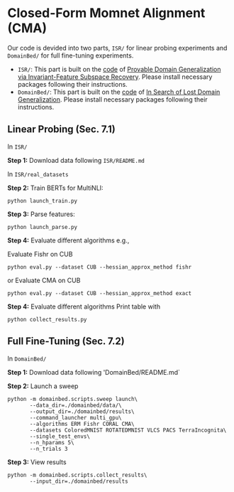 # Closed-Form Momnet Alignment (CMA)



Our code is devided into two parts, `ISR/` for linear probing experiments and `DomainBed/` for full fine-tuning experiments.

+ `ISR/`: This part is built on the [code](https://github.com/Haoxiang-Wang/ISR) of [Provable Domain Generalization via Invariant-Feature Subspace Recovery](https://arxiv.org/abs/2201.12919). Please install necessary packages following their instructions.
+ `DomainBed/`: This part is built on the [code](https://github.com/facebookresearch/DomainBed) of [In Search of Lost Domain Generalization](https://arxiv.org/abs/2007.01434). Please install necessary packages following their instructions.

## Linear Probing (Sec. 7.1)
In `ISR/`

**Step 1:** Download data following `ISR/README.md`

In `ISR/real_datasets`

**Step 2:** Train BERTs for MultiNLI:
```
python launch_train.py
```

**Step 3:** Parse features:
```
python launch_parse.py
```

**Step 4:** Evaluate different algorithms 
e.g., 

Evaluate Fishr on CUB
```
python eval.py --dataset CUB --hessian_approx_method fishr
```
or Evaluate CMA on CUB

```
python eval.py --dataset CUB --hessian_approx_method exact
```
**Step 4:** Evaluate different algorithms 
Print table with
```
python collect_results.py
```



## Full Fine-Tuning (Sec. 7.2)

In `DomainBed/`

**Step 1:** Download data following 'DomainBed/README.md`

**Step 2:** Launch a sweep

```
python -m domainbed.scripts.sweep launch\
       --data_dir=./domainbed/data/\
       --output_dir=./domainbed/results\
       --command_launcher multi_gpu\
       --algorithms ERM Fishr CORAL CMA\
       --datasets ColoredMNIST ROTATEDMNIST VLCS PACS TerraIncognita\
       --single_test_envs\
       --n_hparams 5\
       --n_trials 3
```

**Step 3:** View results
```       
python -m domainbed.scripts.collect_results\
       --input_dir=./domainbed/results
```

